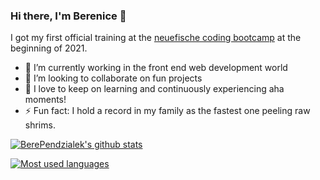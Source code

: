 ### Hi there, I'm Berenice 👋

I got my first official training at the [neuefische coding bootcamp](https://www.neuefische.de/) at the beginning of 2021. 

- 🔭 I’m currently working in the front end web development world
- 👯 I’m looking to collaborate on fun projects
- 🌱 I love to keep on learning and continuously experiencing aha moments!
- ⚡ Fun fact: I hold a record in my family as the fastest one peeling raw shrims. 

[![BerePendzialek's github stats](https://github-readme-stats.vercel.app/api?username=BerePendzialek)](https://github.com/anuraghazra/github-readme-stats)

[![Most used languages](https://github-readme-stats.vercel.app/api/top-langs/?username=BerePendzialek&layout=compact)](https://github.com/anuraghazra/github-readme-stats)


<!--
**BerePendzialek/BerePendzialek** is a ✨ _special_ ✨ repository because its `README.md` (this file) appears on your GitHub profile.

Here are some ideas to get you started:

- 🔭 I’m currently working on ...
- 🌱 I’m currently learning ...
- 👯 I’m looking to collaborate on ...
- 🤔 I’m looking for help with ...
- 💬 Ask me about ...
- 📫 How to reach me: ...
- 😄 Pronouns: ...
- ⚡ Fun fact: ...
-->
